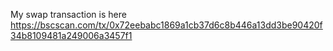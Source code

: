 My swap transaction is here
https://bscscan.com/tx/0x72eebabc1869a1cb37d6c8b446a13dd3be90420f34b8109481a249006a3457f1